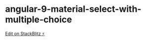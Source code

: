 # angular-9-material-select-with-multiple-choice

[Edit on StackBlitz ⚡️](https://stackblitz.com/edit/angular-9-material-select-with-multiple-choice)